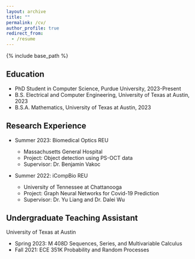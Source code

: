 ```yaml
---
layout: archive
title: ""
permalink: /cv/
author_profile: true
redirect_from:
  - /resume
---
```


{% include base_path %}

Education
---
* PhD Student in Computer Science, Purdue University, 2023-Present
* B.S. Electrical and Computer Engineering, University of Texas at Austin, 2023
* B.S.A. Mathematics, University of Texas at Austin, 2023

Research Experience
---
* Summer 2023: Biomedical Optics REU
  * Massachusetts General Hospital
  * Project: Object detection using PS-OCT data
  * Supervisor: Dr. Benjamin Vakoc

* Summer 2022: iCompBio REU
  * University of Tennessee at Chattanooga
  * Project: Graph Neural Networks for Covid-19 Prediction
  * Supervisor: Dr. Yu Liang and Dr. Dalei Wu
 
Undergraduate Teaching Assistant
---
University of Texas at Austin
* Spring 2023: M 408D Sequences, Series, and Multivariable Calculus
* Fall 2021: ECE 351K Probability and Random Processes


  
